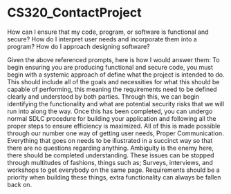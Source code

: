 # CS320_ContactProject

How can I ensure that my code, program, or software is functional and secure?
How do I interpret user needs and incorporate them into a program?
How do I approach designing software?


Given the above referenced prompts, here is how I would answer them:
  To begin ensuring you are producing functional and secure code, you must begin with a systemic approach of define what the project is intended to do. This should include all of the goals and necessities for what this should be capable of performing, this meaning the requirements need to be defined clearly and understood by both parties. Through this, we can begin identifying the functionality and what are potential security risks that we will run into along the way. Once this has been completed, you can undergo normal SDLC procedure for building your application and following all the proper steps to ensure efficiency is maximized. All of this is made possible through our number one way of getting user needs, Proper Communication. Everything that goes on needs to be illustrated in a succinct way so that there are no questions regarding anything. Ambiguity is the enemy here, there should be completed understanding. These issues can be stopped through multitudes of fashions, things such as; Surveys, interviews, and workshops to get everybody on the same page. Requirements should be a priority when building these things, extra functionality can always be fallen back on.
